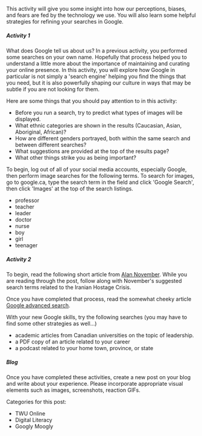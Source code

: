 This activity will give you some insight into how our perceptions, biases, and fears are fed by the technology we use. You will also learn some helpful strategies for refining your searches in Google.

##### Activity 1

What does Google tell us about us? In a previous activity, you performed some searches on your own name. Hopefully that process helped you to understand a little more about the importance of maintaining and curating your online presence. In this activity, you will explore how Google in particular is not simply a 'search engine' helping you find the things that you need, but it is also powerfully shaping our culture in ways that may be subtle if you are not looking for them.

Here are some things that you should pay attention to in this activity:

* Before you run a search, try to predict what types of images will be displayed.
* What ethnic categories are shown in the results \(Caucasian, Asian, Aboriginal, African\)?
* How are different genders portrayed, both within the same search and between different searches?
* What suggestions are provided at the top of the results page?
* What other things strike you as being important?

To begin, log out of all of your social media accounts, especially Google, then perform image searches for the following terms. To search for images, go to google.ca, type the search term in the field and click 'Google Search', then click 'Images' at the top of the search listings.

* professor
* teacher
* leader
* doctor
* nurse
* boy
* girl
* teenager

##### Activity 2

To begin, read the following short article from [Alan November](http://novemberlearning.com/educational-resources-for-educators/teaching-and-learning-articles/the-advanced-google-searches-every-student-should-know/). While you are reading through the post, follow along with November's suggested search terms related to the Iranian Hostage Crisis.

Once you have completed that process, read the somewhat cheeky article [Google advanced search](https://bynd.com/news-ideas/google-advanced-search-comprehensive-list-google-search-operators/).

With your new Google skills, try the following searches \(you may have to find some other strategies as well...\)

* academic articles from Canadian universities on the topic of leadership.
* a PDF copy of an article related to your career
* a podcast related to your home town, province, or state

##### Blog

Once you have completed these activities, create a new post on your blog and write about your experience. Please incorporate appropriate visual elements such as images, screenshots, reaction GIFs. 

Categories for this post:

* TWU Online
* Digital Literacy
* Googly Moogly



